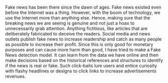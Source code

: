 Fake news has been there since the dawn of ages. Fake news existed even before the Internet was a thing. However, with the boom of technology, we use the Internet more than anything else. Hence, making sure that the breaking news we are seeing is genuine and not just a hoax to unnecessarily grab attention. Anything fictitious, like articles that are deliberately fabricated to deceive the readers. 
Social media and news outlets publish fake news to increase readership and catch as many people as possible to increase their profit. Since this is only good for monetary purposes and can cause more harm than good, I have tried to make a Fake News detection model. It can learn from the data we have online and then make decisions based on the historical references and structures to identify if the news is real or fake. Such click-baits lure users and entice curiosity with flashy headlines or designs to click links to increase advertisements revenues. 
